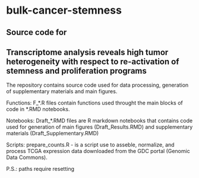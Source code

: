 # bulk-cancer-stemness


Source code for
-----------------------------------------------------------------------------------------
Transcriptome analysis reveals high tumor heterogeneity with respect
to re-activation of stemness and proliferation programs
-----------------------------------------------------------------------------------------


The repository contains source code used for data processing, generation of supplementary materials and main figures. 


Functions:
F_*.R files contain functions used throught the main blocks of code in *.RMD notebooks.

Notebooks:
Draft_*.RMD files are R markdown notebooks that contains code used for generation of main figures (Draft_Results.RMD) and supplementary materials (Draft_Supplementary.RMD)

Scripts:
prepare_counts.R - is a script use to asseble, normalize, and process TCGA expression data downloaded from the GDC portal (Genomic Data Commons).



P.S.: paths require resetting

